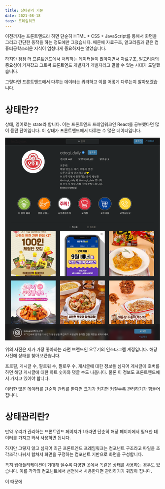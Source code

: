 ```yaml
---
title: 상태관리 기본
date: 2021-08-18
tags: 프레임워크
---
```






이전까지는 프론트엔드라 하면 단순히 HTML + CSS + JavaScript를 통해서 화면을 그리고 간단한 동작을 하는 정도에만 그쳤습니다. 때문에 자료구조, 알고리즘과 같은 컴퓨터공학스러운 지식이 엄청나게 중요하지는 않았습니다.

하지만 점점 더 프론트엔드에서 처리하는 데이터들이 많아지면서 자료구조, 알고리즘의 중요성이 커져갔고 그로써 프론트엔드 개발자가 개발자라고 말할 수 있는 시대가 도달했습니다.

그렇다면 프론트엔드에서 다루는 데이터는 뭐라하고 이를 어떻게 다루는지 알아보겠습니다.



# 상태란??

상태, 영어로는 state라 합니다. 이는 프론트엔드 프레임워크인 React를 공부했다면 많이 듣던 단어입니다. 이 상태가 프론트엔드에서 다루는 수 많은 데이터입니다.



![라면조아](/assets/images/2021-08-18(1).png)



위의 사진은 제가 가장 좋아하는 라면 브랜드인 오뚜기의 인스타그램 계정입니다. 해당 사진에 상태를 찾아보겠습니다.

프로필, 게시글 수, 팔로워 수, 팔로우 수, 게시글에 대한 정보들 심지어 게시글에 호버를 하면 해당 게시글에 대한 하트 숫자와 댓글 수도 나옵니다. 물론 이 정보도 프론트엔드에서 가지고 있어야 합니다.

이러한 많은 데이터를 단순히 관리를 한다면 크기가 커지면 커질수록 관리하기가 힘들어집니다.



# 상태관리란?

만약 우리가 관리하는 프론트엔드 페이지가 1개라면 단순히 해당 페이지에서 필요한 데이터를 가지고 와서 사용하면 됩니다.

하지만 그렇지 않고 심지어 최근 프론트엔드 프레임워크는 컴포넌트 구조라고 파일을 조각조각 나눠서 합쳐서 화면을 구정하는 컴포넌트 기반으로 화면을 구성합니다.

특히 웹애플리케이션이 거대해 질수록 다양한 곳에서 똑같은 상태를 사용하는 경우도 있습니다. 이를 각각의 컴포넌트에서 선언해서 사용한다면 관리하기가 귀찮아 집니다.

이 때문에 
